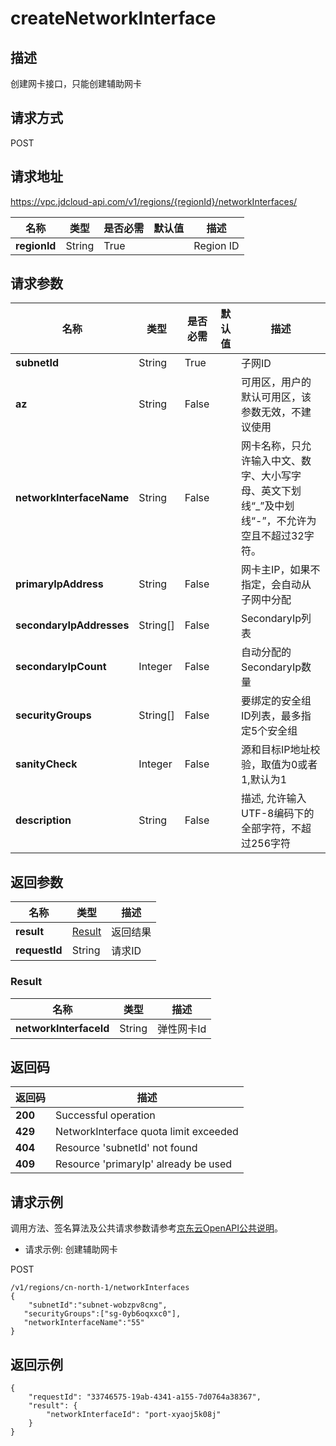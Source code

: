 # createNetworkInterface


## 描述
创建网卡接口，只能创建辅助网卡

## 请求方式
POST

## 请求地址
https://vpc.jdcloud-api.com/v1/regions/{regionId}/networkInterfaces/

|名称|类型|是否必需|默认值|描述|
|---|---|---|---|---|
|**regionId**|String|True| |Region ID|

## 请求参数
|名称|类型|是否必需|默认值|描述|
|---|---|---|---|---|
|**subnetId**|String|True| |子网ID|
|**az**|String|False| |可用区，用户的默认可用区，该参数无效，不建议使用|
|**networkInterfaceName**|String|False| |网卡名称，只允许输入中文、数字、大小写字母、英文下划线“_”及中划线“-”，不允许为空且不超过32字符。|
|**primaryIpAddress**|String|False| |网卡主IP，如果不指定，会自动从子网中分配|
|**secondaryIpAddresses**|String[]|False| |SecondaryIp列表|
|**secondaryIpCount**|Integer|False| |自动分配的SecondaryIp数量|
|**securityGroups**|String[]|False| |要绑定的安全组ID列表，最多指定5个安全组|
|**sanityCheck**|Integer|False| |源和目标IP地址校验，取值为0或者1,默认为1|
|**description**|String|False| |描述,​ 允许输入UTF-8编码下的全部字符，不超过256字符|


## 返回参数
|名称|类型|描述|
|---|---|---|
|**result**|[Result](#user-content-result)|返回结果|
|**requestId**|String|请求ID|

### <div id="user-content-result">Result</div>
|名称|类型|描述|
|---|---|---|
|**networkInterfaceId**|String|弹性网卡Id|

## 返回码
|返回码|描述|
|---|---|
|**200**|Successful operation|
|**429**|NetworkInterface quota limit exceeded|
|**404**|Resource 'subnetId' not found|
|**409**|Resource 'primaryIp' already be used|

## 请求示例

调用方法、签名算法及公共请求参数请参考[京东云OpenAPI公共说明](https://docs.jdcloud.com/common-declaration/api/introduction)。

- 请求示例: 创建辅助网卡

POST
```
/v1/regions/cn-north-1/networkInterfaces
{
	"subnetId":"subnet-wobzpv8cng",
   "securityGroups":["sg-0yb6oqxxc0"],
   "networkInterfaceName":"55"
}

```

## 返回示例
```
{
    "requestId": "33746575-19ab-4341-a155-7d0764a38367", 
    "result": {
        "networkInterfaceId": "port-xyaoj5k08j"
    }
}
```
